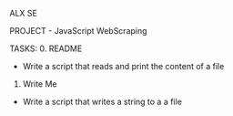 ALX SE

PROJECT - JavaScript WebScraping

TASKS:
0. README
- Write a script that reads and print the content of a file

1. Write Me
- Write a script that writes a string to a a file
